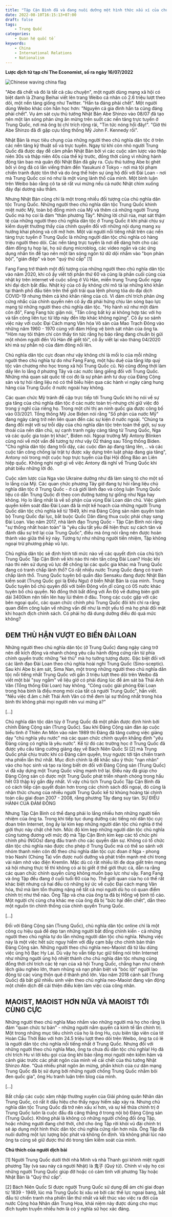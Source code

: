 ```yaml
---
title: "Tập Cận Bình đã và đang nuôi dưỡng một hình thức xấu xí của chủ nghĩa dân tộc Trung Quốc"
date: 2022-08-10T16:15:13+07:00
draft: false
tags:
    - Trung Quốc
categories:
    - Quan hệ quốc tế
keywords:
    - China
    - International Relations
    - Nationalism
---
```




**Lược dịch từ tạp chí The Economist, số ra ngày 16/07/2022**


![Chinese waving china flag](https://cdn.discordapp.com/attachments/835921395292700776/1021337084834893865/unknown.png)


"Abe đã chết và đó là tất cả câu chuyện", một người dùng mạng xã hội có biệt danh là Zhang Beihai viết lên trang Weibo cá nhân có 2.6 triệu lượt theo dõi, một nền tảng giống như Twitter. "Hắn ta đáng phải chết". Một người dùng Weibo khác còn hằn học hơn: "Nguyên cả gia đình hắn ta cũng đáng phải chết". Vụ ám sát cựu thủ tướng Nhật Bản Abe Shinzo vào 08/07 đã tạo nên một làn sóng phản ứng ăn mừng trên suốt các nền tảng trực tuyến ở Trung Quốc, nơi mà ông bị chỉ trích rộng rãi, "Tin tức nóng hổi đây!". "Giờ thì Abe Shinzo đã đi gặp cựu tổng thống Mỹ John F. Kennedy rồi".

Nhật Bản là mục tiêu chung của những người theo chủ nghĩa dân tộc ở trên các nền tảng kỹ thuật số và trực tuyến. Ngay từ khi còn nhỏ người Trung Quốc đã được dạy để căm phẫn Nhật Bản bởi vì các cuộc xâm lược vào thập niên 30s và thập niên 40s của thế kỷ trước, đồng thời cũng vì những hành động tàn bạo mà quân đội Nhật Bản đã gây ra. Cựu thủ tướng Abe bị ghét bởi vì ông đã có lần viếng thăm đền Yasukuni ở Tokyo - nơi mà tội phạm chiến tranh được tôn thờ và do ông thể hiện sự ủng hộ đối với Đài Loan - nơi mà Trung Quốc coi nó như là một vùng lãnh thổ của mình. Một bình luận trên Weibo bảo rằng cô ta sẽ rất vui mừng nếu cả nước Nhật chìm xuống đáy đại dương sâu thẳm.

Nhưng Nhật Bản cũng chỉ là một trong nhiều đối tượng của chủ nghĩa dân tộc Trung Quốc. Những người theo chủ nghĩa dân tộc Trung Quốc khinh miệt nước Mỹ, toàn bộ đồng minh của Mỹ và thêm cả những người Trung Quốc mà họ coi là đám "thân phương Tây". Những lời chửi rủa, mạt sát thậm tệ của những người theo chủ nghĩa dân tộc ở Trung Quốc ít khi phải chịu sự kiểm duyệt thường thấy của chính quyền đối với những nội dung mang xu hướng khai phóng và cởi mở hơn. Một vài người nổi tiếng nhất trên các nền tảng trực tuyến ở Trung Quốc là những người dân tộc chủ nghĩa có hàng triệu người theo dõi. Các nền tảng trực tuyến là nơi dễ dàng hơn cho các đám đông tụ họp lại, họ sử dụng microblog, các video ngắn và các ứng dụng nhắn tin để tạo nên một làn sóng ngôn từ dữ dội nhắm vào "bọn phản bội", "gián điệp" và bọn "quỷ thứ cấp" [1]

Fang Fang trở thành một đối tượng của những người theo chủ nghĩa dân tộc vào năm 2020, khi cô ấy viết tới phần thứ 60 và cũng là phần cuối cùng của nhật ký trên internet về cuộc sống ở Vũ Hán, miền trung Trung Quốc ngay khi đại dịch bắt đầu. Nhật ký của cô ấy không chỉ mô tả lại những khó khăn tại thành phố đầu tiên trên thế giới trải qua lệnh phong tỏa do đại dịch COVID-19 nhưng thêm cả khó khăn riêng của cô. Vì dám chỉ trích phản ứng cứng nhắc của chính quyền nên cô ấy đã phải hứng chịu làn sóng bạo lực mạng từ những người theo chủ nghĩa dân tộc. "Họ hành xử như một đám côn đồ", Fang Fang tức giận nói, "Tấn công bất kỳ ai không hợp tác với họ và tấn công liên tục từ lớp này đến lớp khác không ngừng". Cô ấy so sánh việc này với cuộc Đại Cách mạng Văn hóa Vô sản của Mao Trạch Đông vào những năm 1960 - 1970 cùng với đám Hồng vệ binh sát nhân của ông ta. "Hôm nay tôi thậm chí còn thấy tin tức rằng họ bảo rằng đang chuẩn bị gửi một nhóm người đến Vũ Hán để giết tôi", cô ấy viết lại vào tháng 04/2020 khi mà sự phẫn nộ của đám đông nổi lên.

Chủ nghĩa dân tộc cực đoan như vậy không chỉ là mối lo của mỗi những người theo chủ nghĩa tự do như Fang Fang, một hậu duệ của tầng lớp quý tộc văn chương nho học trong xã hội Trung Quốc cũ. Nó cũng đồng thời làm dấy lên lo lắng ở phương Tây và các nước láng giềng đối với Trung Quốc. Những nhà quan sát quốc tế coi đó là sự phản ánh tư duy của Đảng Cộng sản và tự hỏi rằng liệu nó có thể biểu hiện qua các hành vi ngày càng hung hăng của Trung Quốc ở nước ngoài hay không.

Các quan chức Mỹ tránh đề cập trực tiếp tới Trung Quốc khi họ nói về sự gia tăng của chủ nghĩa dân tộc ở các nước toàn trị-nhưng chỉ giữ việc đó trong ý nghĩ của riêng họ. Trong một chỉ thị an ninh quốc gia được công bố vào 03/2021. Tổng thống Mỹ Joe Biden nói rằng "Số phận của nước Mỹ" đang ngày càng trở nên liên quan đến các sự kiện ở nước ngoài. "Chúng ta đang đối mặt với sự trỗi dậy của chủ nghĩa dân tộc trên toàn thế giới, sự suy thoái của nền dân chủ, sự cạnh tranh ngày càng tăng từ Trung Quốc, Nga và các quốc gia toàn trị khác", Biden nói. Ngoại trưởng Mỹ Antony Blinken cũng nói về một vấn đề tương tự như vậy 02 tháng sau Tổng thống Biden. "Chủ nghĩa dân tộc đang trỗi dậy, các cuộc đàn áp đang tăng lên, .. và các cuộc tấn công chống lại trật tự được xây dựng trên luật pháp đang gia tăng", Antony nói trong một cuộc họp trực tuyến của Đại Hội đồng Bảo an Liên hiệp quốc. Không nghi ngờ gì về việc Antony đã nghĩ về Trung Quốc khi phát biểu những lời đó.

Cuộc xâm lược của Nga vào Ukraine dường như đã làm sáng tỏ cho một số lo lắng của Mỹ. Các quan chức phương Tây giờ đang tự hỏi rằng liệu chủ nghĩa dân tộc ở Trung Quốc - ở cả giới lãnh đạo và công luận Trung Quốc liệu có dẫn Trung Quốc đi theo con đường tương tự giống như Nga hay không. Họ lo lắng nhất là về số phận của vùng Đài Loan dân chủ. Việc giành quyền kiểm soát đảo Đài Loan đã là một kế hoạch của những người Trung Quốc dân tộc chủ nghĩa kể từ 1949, khi mà Đảng Cộng sản nắm quyền toàn bộ Trung Quốc đại lục, bắt buộc Quốc Dân đảng thua cuộc phải chạy sang Đài Loan. Vào năm 2017, nhà lãnh đạo Trung Quốc - Tập Cận Bình nói rằng "sự thống nhất hoàn toàn" là "yêu cầu tất yếu để hiện thực sự cách tân và đánh dấu sự trở lại của Trung Quốc", điều mà ông nói rằng nên được hoàn thành vào giữa thế kỷ này. Tương tự như những người tiền nhiệm, Tập không ngoại trừ phương pháp vũ lực.

Chủ nghĩa dân tộc sẽ định hình tới mức nào về các quyết định của chủ tịch Trung Quốc Tập Cận Bình về khi nào thì nên tấn công Đài Loan? Hoặc khi nào thì nên sử dụng vũ lực để chống lại các quốc gia khác mà Trung Quốc đang có tranh chấp lãnh thổ? Có rất nhiều nước Trung Quốc đang có tranh chấp lãnh thổ. Trung Quốc tuyên bố quần đảo Sensaku đang được Nhật Bản kiểm soát (Trung Quốc gọi là Điếu Ngư) ở biển Nhật Bản là của mình. Trung Quốc tuyên bố chủ quyền đối với biển Đông vốn dĩ cũng có 05 nước khác tuyên bố chủ quyền. Nó đồng thời bất đồng với Ấn Độ về đường biên giới dài 3400km nên tiến lên hay lùi thêm ở đâu. Trong các cuộc gặp với các bên ngoại quốc, các quan chức chính phủ Trung Quốc đôi khi chỉ ra rằng quan điểm công luận về những vấn đề như là một yếu tố mà họ phải đối mặt khi hoạch địch chính sách. Có phải họ đã dung dưỡng điều đó quá mức không?

## ĐEM THÙ HẬN VƯỢT EO BIỂN ĐÀI LOAN

Những người theo chủ nghĩa dân tộc (ở Trung Quốc) đang ngày càng trở nên dễ kích động và nhanh chóng yêu cầu hành động cứng rắn từ phía chính quyền trước những "kẻ thù" mà họ tưởng tượng được. Đặc biệt đối với các lãnh đạo Đài Loan theo chủ nghĩa hoài nghi Trung Quốc (Sino-sceptic). Sau khi Abe bị ám sát, Sima Nan, một trong những người theo chủ nghĩa dân tộc nổi tiếng nhất Trung Quốc với gần 3 triệu lượt theo dõi trên Weibo đã viết một bài "suy ngẫm" về liệu giờ có phải đúng lúc để ám sát bà Thái Anh Văn (Tổng thống Đài Loan) hay không. "Công cuộc giải phóng Đài Loan trong hòa bình là điều mong mỏi của tất cả người Trung Quốc", hắn viết. "Nếu việc đ.âm c.hết Thái Anh Văn có thể đem lại sự thống nhất trong hòa bình thì không phải mọi người nên vui mừng à?"

[...]

Chủ nghĩa dân tộc dân túy ở Trung Quốc đã một phần được định hình bởi chính Đảng Cộng sản (Trung Quốc). Sau khi Đảng Cộng sản đàn áp cuộc biểu tình ở Thiên An Môn vào năm 1989 thì Đảng đã tăng cường việc giảng dạy "chủ nghĩa yêu nước" mà các quan chức chính quyền khẳng định "yêu Đảng cũng có nghĩa là yêu nước". Kể từ đó các trường học ở Trung Quốc đã được yêu cầu tăng cường giảng dạy về Bách Niên Quốc Sỉ [2] mà Trung Quốc phải chịu trước khi có Đảng cầm quyền, truy ngược tới tận chiến tranh nha phiến lần thứ nhất. Mục đích chính là để khắc sâu ý thức "nạn nhân" vào cho học sinh và tạo ra lòng biết ơn đối với Đảng Cộng sản (Trung Quốc) vì đã xây dựng một Trung Quốc vững mạnh trở lại. Điều này đã giúp cho Đảng Cộng sản có được một Trung Quốc phát triển nhanh chóng trong hầu hết 03 thập kỷ gần đây nhất. Vì vậy chủ tịch Trung Quốc Tập Cận Bình đã có cách tiếp cận quyết đoán hơn trong các chính sách đối ngoại, đó cũng là nhận thức chung của nhiều người Trung Quốc kể từ khủng hoảng tài chính toàn cầu giai đoạn 2007 - 2008, rằng phương Tây đang suy tàn.
SỰ ĐIỀU HÀNH CỦA ĐÁM ĐÔNG

Nhưng Tập Cận Bình có thể đang phải lo lắng nhiều hơn những người tiền nhiệm của ông ta. Trong khi tiếp tục dung dưỡng các tiếng nói dân tộc cực đoan trên Internet, ông ấy lại kìm kẹp những người dân tộc chủ nghĩa ở thế giới thực này chặt chẽ hơn. Mức độ kìm kẹp những người dân tộc chủ nghĩa cũng tương đương với mức độ mà Tập Cận Bình kìm kẹp các tổ chức phi chính phủ (NGOs) đang đấu tranh cho các quyền dân sự. Không có tổ chức dân tộc chủ nghĩa nào được cho phép ở Trung Quốc mà có thể so sánh với nhóm thanh niên côn đồ theo chủ nghĩa dân tộc cực đoan ở Nga - phong trào Nashi (Chúng Ta) vốn được nuôi dưỡng và phát triển mạnh mẽ chỉ trong vài năm nhờ vào điện Kremlin. Mặc dù có rất nhiều lời đe dọa giết trên mạng xã hội nhưng thực tế thì không có ai bị giết ở thế giới thực cả, dẫn ra rằng các quan chức chính quyền cũng không muốn bạo lực như vậy. Fang Fang và ông Tập đều đang ở cuối tuổi 60 của họ. Thế giới quan của họ có thể rất khác biệt nhưng cả hai đều có những ký ức về cuộc Đại cách mạng Văn hóa, thứ mà làm tổn thương nặng nề tất cả mọi người dù họ có quan điểm chính trị như thế nào. Ông Tập và cha của ông ta đã bị Hồng vệ binh tố cáo. Một người chị cùng cha khác mẹ của ông đã bị "bức hại đến chết", dẫn theo một nguồn tin chính thống của chính quyền Trung Quốc.

[...]

Đối với Đảng Cộng sản (Trung Quốc), chủ nghĩa dân tộc online chỉ là một công cụ hiệu quả để dẹp tan những người bất đồng chính kiến - cả những người theo chủ nghĩa tự do lẫn những người dân tộc chủ nghĩa. Nhưng việc này là một việc hết sức nguy hiểm với đầy cạm bẫy cho chính bản thân Đảng Cộng sản. Những người theo chủ nghĩa neo-Maoist đã từ lâu dừng việc ủng hộ Bạc Hy Lai. Dù vậy họ vẫn tiếp tục giữ tiếng nói trên Internet như những người ủng hộ nhiệt thành cho chủ nghĩa dân tộc nhưng cũng đồng thời chỉ trích các tệ nạn của xã hội Trung Quốc, chẳng hạn như chênh lệch giàu nghèo lớn, tham nhũng và nạn phân biệt và "bóc lột" người lao động từ các vùng thôn quê ở thành phố lớn. Vào năm 2018 cảnh sát (Trung Quốc) đã bắt giữ nhiều sinh viên theo chủ nghĩa neo-Maoist đang vận động một chiến dịch để cải thiện điều kiện làm việc của công nhân.

## MAOIST, MAOIST HƠN NỮA VÀ MAOIST TỚI CÙNG CỰC

Những người theo chủ nghĩa Mao nhắm vào những người mà họ cho rằng là đám "quan chức tư bản" - những người nắm quyền cả kinh tế lẫn chính trị. Một trong những mục tiêu chính của họ là ông Hu, cựu biên tập viên của tờ Hoàn Cầu Thời Báo với hơn 24.5 triệu lượt theo dõi trên Weibo, ông ta có lẽ là người dân tộc chủ nghĩa nổi tiếng nhất ở Trung Quốc. Nhưng đối với những người theo chủ nghĩa Mao, ông ta chưa đủ dân tộc chủ nghĩa! Họ đã chỉ trích Hu vì lời kêu gọi của ông khi bảo rằng mọi người nên kiềm hãm và cảnh giác trước các phát ngôn của mình về cái chết của thủ tướng Nhật Shinzo Abe. "Quá nhiều phát ngôn ăn mừng, phấn khích của cư dân mạng Trung Quốc đã bị sử dụng bởi những người chống Trung Quốc nhằm bôi đen quốc gia", ông Hu tranh luận trên blog của mình.

[...]

Bất chấp các cuộc xâm nhập thường xuyên của Giải phóng quân Nhân dân Trung Quốc, có rất ít dấu hiệu cho thấy nguy hiểm sắp xảy ra. Nhưng chủ nghĩa dân tộc Trung Quốc đã trở nên xấu xí hơn, và sự kế thừa chính trị ở Trung Quốc luôn là cuộc đấu đá căng thẳng ở trong nội bộ Đảng Cộng sản (Trung Quốc). Không phải là không có những người chống đối ông Tập, hoặc những người đang chờ thời, chờ cho ông Tập rời khỏi vũ đài chính trị sẽ áp dụng một hình thức dân tộc chủ nghĩa cứng rắn hơn nữa. Ông Tập đã nuôi dưỡng một lực lượng bộc phát và không ổn định. Và không phải lúc nào ông ta cũng sẽ giữ được thứ đó trong tầm kiểm soát của mình.

**Chú thích của người dịch bài**

[1] Người Trung Quốc dưới thời nhà Minh và nhà Thanh gọi khinh miệt người phương Tây (và sau này cả người Nhật) là 鬼子 (Quỷ tử). Chính vì vậy họ coi những người Trung Quốc giúp đỡ hoặc có cảm tình với phương Tây hoặc Nhật Bản là "Quỷ thứ cấp".

[2] Bách Niên Quốc Sỉ được người Trung Quốc sử dụng để ám chỉ giai đoạn từ 1839 - 1949, lúc mà Trung Quốc bị xâu xé bởi các thế lực ngoại bang, bắt đầu từ chiến tranh nha phiến lần thứ nhất và kết thúc vào việc ra đời của nước Cộng hòa Nhân dân Trung Hoa, khái niệm này được dùng cho mục đích tuyên truyền nhiều hơn là có ý nghĩa sử học xác đáng.

